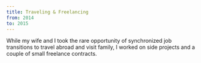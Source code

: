 ```yaml
---
title: Traveling & Freelancing
from: 2014
to: 2015
---
```


While my wife and I took the rare opportunity of synchronized job transitions to
travel abroad and visit family, I worked on side projects and a couple of small 
freelance contracts.

